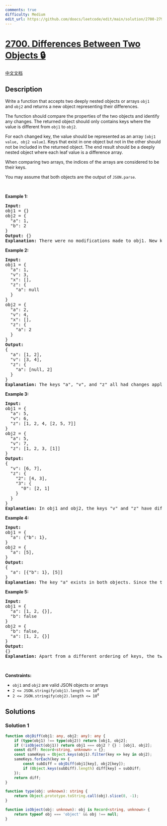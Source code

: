 ```yaml
---
comments: true
difficulty: Medium
edit_url: https://github.com/doocs/leetcode/edit/main/solution/2700-2799/2700.Differences%20Between%20Two%20Objects/README_EN.md
---
```


<!-- problem:start -->

# [2700. Differences Between Two Objects 🔒](https://leetcode.com/problems/differences-between-two-objects)

[中文文档](/solution/2700-2799/2700.Differences%20Between%20Two%20Objects/README.md)

## Description

<p>Write a function that accepts two deeply nested objects or arrays&nbsp;<code>obj1</code> and&nbsp;<code>obj2</code>&nbsp;and returns a new&nbsp;object representing their differences.</p>

<p>The function should compare the properties of the two objects and identify any changes.&nbsp;The returned object should only contains keys where the value is different from&nbsp;<code>obj1</code> to&nbsp;<code>obj2</code>.</p>

<p>For each changed key, the value should be represented as an&nbsp;array <code>[obj1 value, obj2&nbsp;value]</code>. Keys that exist in one object but not in the other should not be included in the returned object.&nbsp;The end result should be a deeply nested object where each leaf value is a difference array.</p>

<p>When comparing two arrays, the indices of the arrays are considered to be their keys.&nbsp;</p>

<p>You may assume that both objects are the output of <code>JSON.parse</code>.</p>

<p>&nbsp;</p>
<p><strong>Example 1:</strong></p>

<pre>
<strong>Input:</strong> 
obj1 = {}
obj2 = {
&nbsp; &quot;a&quot;: 1, 
  &quot;b&quot;: 2
}
<strong>Output:</strong> {}
<strong>Explanation:</strong> There were no modifications made to obj1. New keys &quot;a&quot; and &quot;b&quot; appear in obj2, but keys that are added or removed should be ignored.
</pre>

<p><strong>Example 2:</strong></p>

<pre>
<strong>Input:</strong> 
obj1 = {
&nbsp; &quot;a&quot;: 1,
&nbsp; &quot;v&quot;: 3,
&nbsp; &quot;x&quot;: [],
&nbsp; &quot;z&quot;: {
&nbsp; &nbsp; &quot;a&quot;: null
&nbsp; }
}
obj2 = {
&nbsp; &quot;a&quot;: 2,
&nbsp; &quot;v&quot;: 4,
&nbsp; &quot;x&quot;: [],
&nbsp; &quot;z&quot;: {
&nbsp; &nbsp; &quot;a&quot;: 2
&nbsp; }
}
<strong>Output:</strong> 
{
&nbsp; &quot;a&quot;: [1, 2],
  &quot;v&quot;: [3, 4],
&nbsp; &quot;z&quot;: {
&nbsp;   &quot;a&quot;: [null, 2]
&nbsp; }
}
<strong>Explanation:</strong> The keys &quot;a&quot;, &quot;v&quot;, and &quot;z&quot; all had changes applied. &quot;a&quot; was changed from 1 to 2. &quot;v&quot; was changed from 3 to 4. &quot;z&quot; had a change applied to a child object. &quot;z.a&quot; was changed from null to 2.
</pre>

<p><strong>Example 3:</strong></p>

<pre>
<strong>Input:</strong> 
obj1 = {
&nbsp; &quot;a&quot;: 5, 
&nbsp; &quot;v&quot;: 6, 
&nbsp; &quot;z&quot;: [1, 2, 4, [2, 5, 7]]
}
obj2 = {
&nbsp; &quot;a&quot;: 5, 
&nbsp; &quot;v&quot;: 7, 
&nbsp; &quot;z&quot;: [1, 2, 3, [1]]
}
<strong>Output:</strong> 
{
&nbsp; &quot;v&quot;: [6, 7],
&nbsp; &quot;z&quot;: {
&nbsp;   &quot;2&quot;: [4, 3],
&nbsp;   &quot;3&quot;: {
&nbsp;     &quot;0&quot;: [2, 1]
&nbsp;   }
&nbsp; }
}
<strong>Explanation:</strong> In obj1 and obj2, the keys &quot;v&quot; and &quot;z&quot; have different assigned values. &quot;a&quot; is ignored because the value is unchanged. In the key &quot;z&quot;, there is a nested array. Arrays are treated like objects where the indices are keys. There were two alterations to the the array: z[2] and z[3][0]. z[0] and z[1] were unchanged and thus not included. z[3][1] and z[3][2] were removed and thus not included.
</pre>

<p><strong>Example 4:</strong></p>

<pre>
<strong>Input:</strong> 
obj1 = {
&nbsp; &quot;a&quot;: {&quot;b&quot;: 1}, 
}
obj2 = {
&nbsp; &quot;a&quot;: [5],
}
<strong>Output:</strong> 
{
  &quot;a&quot;: [{&quot;b&quot;: 1}, [5]]
}
<strong>Explanation:</strong> The key &quot;a&quot; exists in both objects. Since the two associated values have different types, they are placed in the difference array.</pre>

<p><strong>Example 5:</strong></p>

<pre>
<strong>Input:</strong> 
obj1 = {
&nbsp; &quot;a&quot;: [1, 2, {}], 
&nbsp; &quot;b&quot;: false
}
obj2 = { &nbsp; 
&nbsp; &quot;b&quot;: false,
&nbsp; &quot;a&quot;: [1, 2, {}]
}
<strong>Output:</strong> 
{}
<strong>Explanation:</strong> Apart from a different ordering of keys, the two objects are identical so an empty object is returned.</pre>

<p>&nbsp;</p>
<p><strong>Constraints:</strong></p>

<ul>
	<li><code>obj1</code> and <code>obj2</code> are valid JSON objects or arrays</li>
	<li><code>2 &lt;= JSON.stringify(obj1).length &lt;= 10<sup>4</sup></code></li>
	<li><code>2 &lt;= JSON.stringify(obj2).length &lt;= 10<sup>4</sup></code></li>
</ul>

## Solutions

<!-- solution:start -->

### Solution 1

<!-- tabs:start -->

```ts
function objDiff(obj1: any, obj2: any): any {
    if (type(obj1) !== type(obj2)) return [obj1, obj2];
    if (!isObject(obj1)) return obj1 === obj2 ? {} : [obj1, obj2];
    const diff: Record<string, unknown> = {};
    const sameKeys = Object.keys(obj1).filter(key => key in obj2);
    sameKeys.forEach(key => {
        const subDiff = objDiff(obj1[key], obj2[key]);
        if (Object.keys(subDiff).length) diff[key] = subDiff;
    });
    return diff;
}

function type(obj: unknown): string {
    return Object.prototype.toString.call(obj).slice(8, -1);
}

function isObject(obj: unknown): obj is Record<string, unknown> {
    return typeof obj === 'object' && obj !== null;
}
```

<!-- tabs:end -->

<!-- solution:end -->

<!-- problem:end -->
